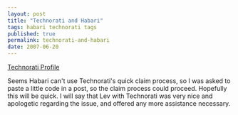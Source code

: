 ```yaml
---
layout: post
title: "Technorati and Habari"
tags: habari technorati tags
published: true
permalink: technorati-and-habari
date: 2007-06-20
---
```


<a href="http://technorati.com/claim/kqeavnxzmm" rel="me">Technorati
Profile</a>

Seems Habari can't use Technorati's quick claim process, so I was asked to paste a little code in a post, so the claim process could proceed.  Hopefully this will be quick.  I will say that Lev with Technorati was very nice and apologetic regarding the issue, and offered any more assistance necessary.
